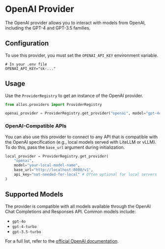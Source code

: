 # OpenAI Provider

The OpenAI provider allows you to interact with models from OpenAI, including the GPT-4 and GPT-3.5 families.

## Configuration

To use this provider, you must set the `OPENAI_API_KEY` environment variable.

```env
# In your .env file
OPENAI_API_KEY="sk-..."
```

## Usage

Use the `ProviderRegistry` to get an instance of the OpenAI provider.

```python
from allos.providers import ProviderRegistry

openai_provider = ProviderRegistry.get_provider("openai", model="gpt-4o")
```

### OpenAI-Compatible APIs

You can also use this provider to connect to any API that is compatible with the OpenAI specification (e.g., local models served with LiteLLM or vLLM). To do this, pass the `base_url` argument during initialization.

```python
local_provider = ProviderRegistry.get_provider(
    "openai",
    model="your-local-model-name",
    base_url="http://localhost:8080/v1",
    api_key="not-needed-for-local" # Often optional for local servers
)
```

## Supported Models

The provider is compatible with all models available through the OpenAI Chat Completions and Responses API. Common models include:

- `gpt-4o`
- `gpt-4-turbo`
- `gpt-3.5-turbo`

For a full list, refer to the [official OpenAI documentation](https://platform.openai.com/docs/models).
